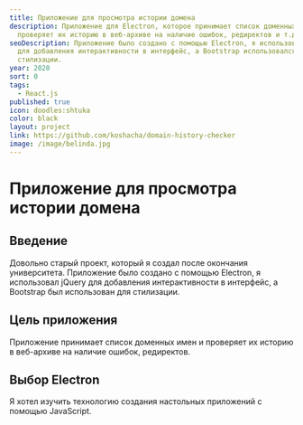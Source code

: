 ```yaml
---
title: Приложение для просмотра истории домена
description: Приложение для Electron, которое принимает список доменных имен и
  проверяет их историю в веб-архиве на наличие ошибок, редиректов и т.д.
seoDescription: Приложение было создано с помощью Electron, я использовал jQuery
  для добавления интерактивности в интерфейс, а Bootstrap использовался для
  стилизации.
year: 2020
sort: 0
tags:
  - React.js
published: true
icon: doodles:shtuka
color: black
layout: project
link: https://github.com/koshacha/domain-history-checker
image: /image/belinda.jpg
---
```


# Приложение для просмотра истории домена

## Введение

Довольно старый проект, который я создал после окончания университета. Приложение было создано с помощью Electron, я использовал jQuery для добавления интерактивности в интерфейс, а Bootstrap был использован для стилизации.

## **Цель приложения**

Приложение принимает список доменных имен и проверяет их историю в веб-архиве на наличие ошибок, редиректов.

## **Выбор Electron**

Я хотел изучить технологию создания настольных приложений с помощью JavaScript.
